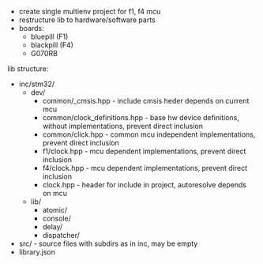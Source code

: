 - create single multienv project for f1, f4 mcu
- restructure lib to hardware/software parts
- boards:
  - bluepill (F1)
  - blackpill (F4)
  - G070RB

lib structure:

- inc/stm32/
  - dev/
    - common/_cmsis.hpp - include cmsis heder depends on current mcu
    - common/clock_definitions.hpp - base hw device definitions, without implementations, prevent direct inclusion
    - common/click.hpp - common mcu independent implementations, prevent direct inclusion
    - f1/clock.hpp - mcu dependent implementations, prevent direct inclusion
    - f4/clock.hpp - mcu dependent implementations, prevent direct inclusion
    - clock.hpp - header for include in project, autoresolve depends on mcu
  - lib/
    - atomic/
    - console/
    - delay/
    - dispatcher/
- src/ - source files with subdirs as in inc, may be empty
- library.json